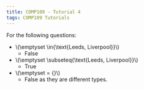 ```yaml
---
title: COMP109 - Tutorial 4
tags: COMP109 Tutorials
---
```

For the following questions:

* &#92;(\emptyset \in\{\text{Leeds, Liverpool}\}&#92;)
	* False
* &#92;(\emptyset \subseteq\{\text{Leeds, Liverpool}\}&#92;)
	* True
* &#92;(\emptyset = \{\}&#92;)
	* False as they are different types.
